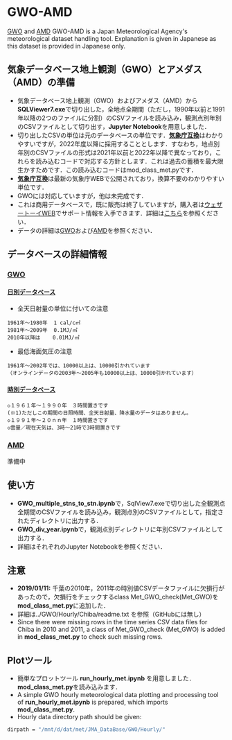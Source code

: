 # GWO-AMD
[GWO](http://www.roy.hi-ho.ne.jp/ssai/mito_gis/) and [AMD](http://www.roy.hi-ho.ne.jp/ssai/mito_gis/) GWO-AMD is a Japan Meteorological Agency's meteorological dataset handling tool.
Explanation is given in Japanese as this dataset is provided in Japanese only.

## 気象データベース地上観測（GWO）とアメダス（AMD）の準備
- 気象データベース地上観測（GWO）およびアメダス（AMD）から**SQLViewer7.exe**で切り出した，全地点全期間（ただし，1990年以前と1991年以降の2つのファイルに分割）のCSVファイルを読み込み，観測点別年別のCSVファイルとして切り出す，**Jupyter Notebook**を用意しました．
- 切り出したCSVの単位は元のデータベースの単位です．[**気象庁互換**](http://www.roy.hi-ho.ne.jp/ssai/mito_gis/top2_11.html)はわかりやすいですが，2022年度以降に採用することとします．すなわち，地点別年別のCSVファイルの形式は2021年以前と2022年以降で異なっており，これらを読み込むコードで対応する方針とします．これは過去の蓄積を最大限生かすためです．この読み込むコードはmod_class_met.pyです．
- [**気象庁互換**](http://www.roy.hi-ho.ne.jp/ssai/mito_gis/top2_11.html)は最新の気象庁WEBで公開されており，換算不要のわかりやすい単位です．
- GWOには対応していますが，他は未完成です．
- これは商用データベースで，既に販売は終了していますが，購入者は[ウェザートーイWEB](http://www.roy.hi-ho.ne.jp/ssai/mito_gis/)でサポート情報を入手できます．詳細は[こちら](https://estuarine.jp/2016/05/gwo/)を参照ください．
- データの詳細は[GWO](http://www.roy.hi-ho.ne.jp/ssai/mito_gis/top5_1.htm)および[AMD](http://www.roy.hi-ho.ne.jp/ssai/mito_gis/top2_1.htm)を参照ください．

## データベースの詳細情報

### [GWO](http://www.roy.hi-ho.ne.jp/ssai/mito_gis/top5_1.htm)
#### [日別データベース](http://www.roy.hi-ho.ne.jp/ssai/mito_gis/gwodb.htm#2_1)

- 全天日射量の単位に付いての注意

```
1961年～1980年  1 cal/c㎡
1981年～2009年  0.1MJ/㎡
2010年以降は    0.01MJ/㎡
```
- 最低海面気圧の注意
```
1961年～2002年では、10000以上は、10000引かれています
（オンラインデータの2003年～2005年も10000以上は、10000引かれています）
```

#### [時別データベース](http://www.roy.hi-ho.ne.jp/ssai/mito_gis/gwodb.htm#2_2)
```
◇１９６１年～１９９０年　３時間置きです
(※1)ただしこの期間の日照時間、全天日射量、降水量のデータはありません。
◇１９９１年～２０ｎｎ年　１時間置きです
◇雲量／現在天気は、3時～21時で3時間置きです
```

### [AMD](http://www.roy.hi-ho.ne.jp/ssai/mito_gis/top2_1.htm)

準備中

## 使い方
- **GWO_multiple_stns_to_stn.ipynb**で，SqlView7.exeで切り出した全観測点全期間のCSVファイルを読み込み，観測点別のCSVファイルとして，指定されたディレクトリに出力する．
- **GWO_div_year.ipynb**で，観測点別ディレクトリに年別CSVファイルとして出力する．
- 詳細はそれぞれのJupyter Notebookを参照ください．

## 注意
- **2019/01/11:** 千葉の2010年，2011年の時別値CSVデータファイルに欠損行があったので，欠損行をチェックするclass Met_GWO_check(Met_GWO)を**mod_class_met.py**に追加した．
- 詳細は../GWO/Hourly/Chiba/readme.txt を参照（GitHubには無し）
- Since there were missing rows in the time series CSV data files for Chiba in 2010 and 2011, a class of Met_GWO_check (Met_GWO) is added in **mod_class_met.py** to check such missing rows.

## Plotツール
- 簡単なプロットツール **run_hourly_met.ipynb** を用意しました．**mod_class_met.py**を読み込みます．
- A simple GWO hourly meteorological data plotting and processing tool of **run_hourly_met.ipynb** is prepared, which imports **mod_class_met.py**.
- Hourly data directory path should be given:
```bash
dirpath = "/mnt/d/dat/met/JMA_DataBase/GWO/Hourly/"
```

